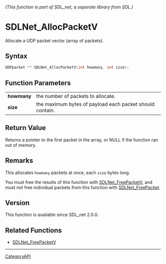 ###### (This function is part of SDL_net, a separate library from SDL.)
# SDLNet_AllocPacketV

Allocate a UDP packet vector (array of packets).

## Syntax

```c
UDPpacket ** SDLNet_AllocPacketV(int howmany, int size);

```

## Function Parameters

|                 |                                                          |
| --------------- | -------------------------------------------------------- |
| **howmany**     | the number of packets to allocate.                       |
| **size**        | the maximum bytes of payload each packet should contain. |

## Return Value

Returns a pointer to the first packet in the array, or NULL if the function
ran out of memory.

## Remarks

This allocates `howmany` packets at once, each `size` bytes long.

You must free the results of this function with
[SDLNet_FreePacketV](SDLNet_FreePacketV), and must not free individual
packets from this function with [SDLNet_FreePacket](SDLNet_FreePacket).

## Version

This function is available since SDL_net 2.0.0.

## Related Functions

* [SDLNet_FreePacketV](SDLNet_FreePacketV)

----
[CategoryAPI](CategoryAPI)


